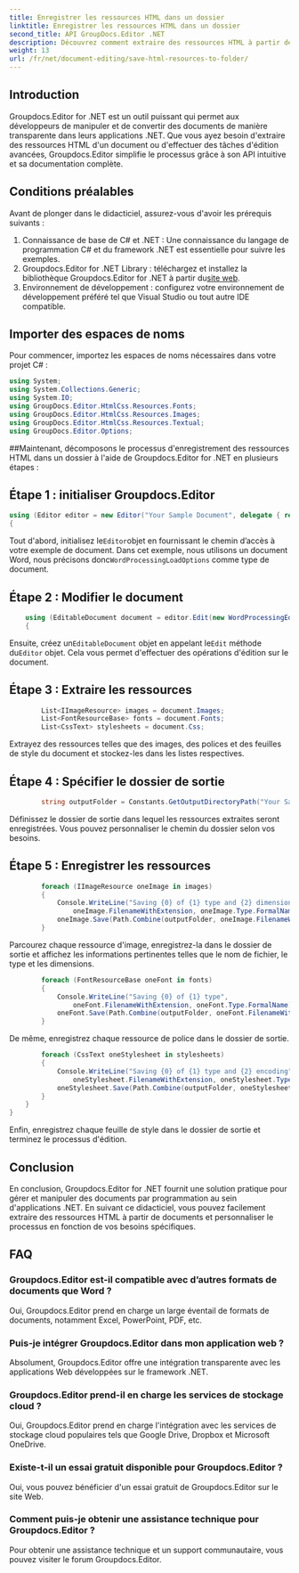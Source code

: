 ```yaml
---
title: Enregistrer les ressources HTML dans un dossier
linktitle: Enregistrer les ressources HTML dans un dossier
second_title: API GroupDocs.Editor .NET
description: Découvrez comment extraire des ressources HTML à partir de documents à l'aide de Groupdocs.Editor for .NET. Ce didacticiel complet fournit des conseils étape par étape aux développeurs.
weight: 13
url: /fr/net/document-editing/save-html-resources-to-folder/
---
```

## Introduction
Groupdocs.Editor for .NET est un outil puissant qui permet aux développeurs de manipuler et de convertir des documents de manière transparente dans leurs applications .NET. Que vous ayez besoin d'extraire des ressources HTML d'un document ou d'effectuer des tâches d'édition avancées, Groupdocs.Editor simplifie le processus grâce à son API intuitive et sa documentation complète.
## Conditions préalables
Avant de plonger dans le didacticiel, assurez-vous d'avoir les prérequis suivants :
1. Connaissance de base de C# et .NET : Une connaissance du langage de programmation C# et du framework .NET est essentielle pour suivre les exemples.
2.  Groupdocs.Editor for .NET Library : téléchargez et installez la bibliothèque Groupdocs.Editor for .NET à partir du[site web](https://releases.groupdocs.com/editor/net/).
3. Environnement de développement : configurez votre environnement de développement préféré tel que Visual Studio ou tout autre IDE compatible.

## Importer des espaces de noms
Pour commencer, importez les espaces de noms nécessaires dans votre projet C# :
```csharp
using System;
using System.Collections.Generic;
using System.IO;
using GroupDocs.Editor.HtmlCss.Resources.Fonts;
using GroupDocs.Editor.HtmlCss.Resources.Images;
using GroupDocs.Editor.HtmlCss.Resources.Textual;
using GroupDocs.Editor.Options;
```
##Maintenant, décomposons le processus d'enregistrement des ressources HTML dans un dossier à l'aide de Groupdocs.Editor for .NET en plusieurs étapes :
## Étape 1 : initialiser Groupdocs.Editor
```csharp
using (Editor editor = new Editor("Your Sample Document", delegate { return new WordProcessingLoadOptions(); }))
{
```
 Tout d'abord, initialisez le`Editor`objet en fournissant le chemin d’accès à votre exemple de document. Dans cet exemple, nous utilisons un document Word, nous précisons donc`WordProcessingLoadOptions` comme type de document.
## Étape 2 : Modifier le document
```csharp
	using (EditableDocument document = editor.Edit(new WordProcessingEditOptions()))
	{
```
 Ensuite, créez un`EditableDocument` objet en appelant le`Edit` méthode du`Editor` objet. Cela vous permet d'effectuer des opérations d'édition sur le document.
## Étape 3 : Extraire les ressources
```csharp
		List<IImageResource> images = document.Images;
		List<FontResourceBase> fonts = document.Fonts;
		List<CssText> stylesheets = document.Css;
```
Extrayez des ressources telles que des images, des polices et des feuilles de style du document et stockez-les dans les listes respectives.
## Étape 4 : Spécifier le dossier de sortie
```csharp
		string outputFolder = Constants.GetOutputDirectoryPath("Your Sample Document");
```
Définissez le dossier de sortie dans lequel les ressources extraites seront enregistrées. Vous pouvez personnaliser le chemin du dossier selon vos besoins.
## Étape 5 : Enregistrer les ressources
```csharp
		foreach (IImageResource oneImage in images)
		{
			Console.WriteLine("Saving {0} of {1} type and {2} dimensions",
				oneImage.FilenameWithExtension, oneImage.Type.FormalName, oneImage.LinearDimensions);
			oneImage.Save(Path.Combine(outputFolder, oneImage.FilenameWithExtension));
		}
```
Parcourez chaque ressource d'image, enregistrez-la dans le dossier de sortie et affichez les informations pertinentes telles que le nom de fichier, le type et les dimensions.
```csharp
		foreach (FontResourceBase oneFont in fonts)
		{
			Console.WriteLine("Saving {0} of {1} type",
				oneFont.FilenameWithExtension, oneFont.Type.FormalName);
			oneFont.Save(Path.Combine(outputFolder, oneFont.FilenameWithExtension));
		}
```
De même, enregistrez chaque ressource de police dans le dossier de sortie.
```csharp
		foreach (CssText oneStylesheet in stylesheets)
		{
			Console.WriteLine("Saving {0} of {1} type and {2} encoding",
				oneStylesheet.FilenameWithExtension, oneStylesheet.Type.FormalName, oneStylesheet.Encoding);
			oneStylesheet.Save(Path.Combine(outputFolder, oneStylesheet.FilenameWithExtension));
		}
	}
}
```
Enfin, enregistrez chaque feuille de style dans le dossier de sortie et terminez le processus d'édition.

## Conclusion
En conclusion, Groupdocs.Editor for .NET fournit une solution pratique pour gérer et manipuler des documents par programmation au sein d'applications .NET. En suivant ce didacticiel, vous pouvez facilement extraire des ressources HTML à partir de documents et personnaliser le processus en fonction de vos besoins spécifiques.
## FAQ
### Groupdocs.Editor est-il compatible avec d’autres formats de documents que Word ?
Oui, Groupdocs.Editor prend en charge un large éventail de formats de documents, notamment Excel, PowerPoint, PDF, etc.
### Puis-je intégrer Groupdocs.Editor dans mon application web ?
Absolument, Groupdocs.Editor offre une intégration transparente avec les applications Web développées sur le framework .NET.
### Groupdocs.Editor prend-il en charge les services de stockage cloud ?
Oui, Groupdocs.Editor prend en charge l'intégration avec les services de stockage cloud populaires tels que Google Drive, Dropbox et Microsoft OneDrive.
### Existe-t-il un essai gratuit disponible pour Groupdocs.Editor ?
Oui, vous pouvez bénéficier d'un essai gratuit de Groupdocs.Editor sur le site Web.
### Comment puis-je obtenir une assistance technique pour Groupdocs.Editor ?
Pour obtenir une assistance technique et un support communautaire, vous pouvez visiter le forum Groupdocs.Editor.